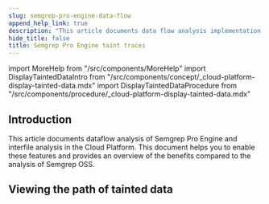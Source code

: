 ```yaml
---
slug: semgrep-pro-engine-data-flow
append_help_link: true
description: "This article documents data flow analysis implementation in Semgrep Cloud Platform and helps you to enable and find it on the Findings page."
hide_title: false
title: Semgrep Pro Engine taint traces
---
```


import MoreHelp from "/src/components/MoreHelp"
import DisplayTaintedDataIntro from "/src/components/concept/_cloud-platform-display-tainted-data.mdx"
import DisplayTaintedDataProcedure from "/src/components/procedure/_cloud-platform-display-tainted-data.mdx"

## Introduction

This article documents dataflow analysis of Semgrep Pro Engine and interfile analysis in the Cloud Platform. This document helps you to enable these features and provides an overview of the benefits compared to the analysis of Semgrep OSS.

## Viewing the path of tainted data

<DisplayTaintedDataIntro />

<DisplayTaintedDataProcedure />

<MoreHelp />
